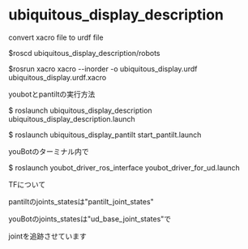 # ubiquitous_display_description

convert xacro file to urdf file

$roscd ubiquitous_display_description/robots

$rosrun xacro xacro --inorder -o ubiquitous_display.urdf ubiquitous_display.urdf.xacro

youbotとpantiltの実行方法

$ roslaunch ubiquitous_display_description ubiquitous_display_description.launch 

$ roslaunch ubiquitous_display_pantilt start_pantilt.launch 

youBotのターミナル内で

$ roslaunch youbot_driver_ros_interface youbot_driver_for_ud.launch

TFについて

pantiltのjoints_statesは"pantilt_joint_states"

youBotのjoints_statesは"ud_base_joint_states"で

jointを追跡させています

